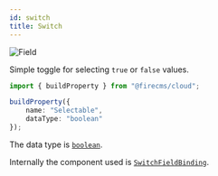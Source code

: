 ```yaml
---
id: switch
title: Switch
---
```


![Field](/img/fields/Switch.png)

Simple toggle for selecting `true` or `false` values.

```typescript jsx
import { buildProperty } from "@firecms/cloud";

buildProperty({
    name: "Selectable",
    dataType: "boolean"
});
```

The data type is [`boolean`](../config/boolean).

Internally the component used
is [`SwitchFieldBinding`](../../api/variables/SwitchFieldBinding).

